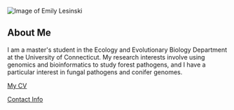 ![Image of Emily Lesinski](images/headshot.png "Emily standing near a tree")

## About Me
I am a master's student in the Ecology and Evolutionary Biology Department at the University of Connecticut. My research interests involve using genomics and bioinformatics to study forest pathogens, and I have a particular interest in fungal pathogens and conifer genomes.

[My CV](PDFs/cv.pdf)

[Contact Info](contact-info.html) 
